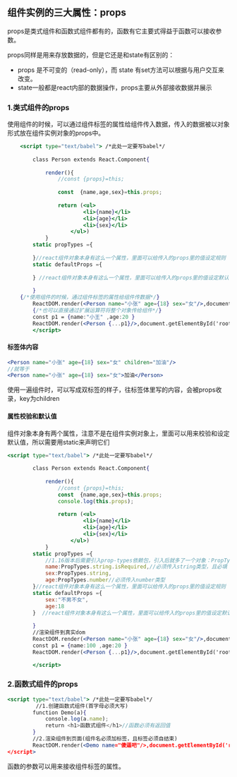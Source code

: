 ## 组件实例的三大属性：props

props是类式组件和函数式组件都有的，函数有它主要式得益于函数可以接收参数。

props同样是用来存放数据的，但是它还是和state有区别的：

- props 是不可变的（read-only），而 state 有set方法可以根据与用户交互来改变。
- state一般都是react内部的数据操作，props主要从外部接收数据并展示

### 1.类式组件的props

使用组件的时候，可以通过组件标签的属性给组件传入数据，传入的数据被以对象形式放在组件实例对象的props中。

```jsx
	<script type="text/babel"> /*此处一定要写babel*/
        
		class Person extends React.Component{
            
            render(){
                //const {props}=this;
                
                const  {name,age,sex}=this.props;
                
                return (<ul>
                        <li>{name}</li>
                        <li>{age}</li>
                        <li>{sex}</li>
                    </ul>)
            }
        static propTypes ={
            
        }//react组件对象本身有这么一个属性，里面可以给传入的props里的值设定规则
        static defaultProps ={
            
        } //react组件对象本身有这么一个属性，里面可以给传入的props里的值设定默认值  
            
        }
    {/*使用组件的时候，通过组件标签的属性给组件传数据*/}
        ReactDOM.render(<Person name="小张" age={18} sex="女"/>,document.getElementById('root'))
    	{/*也可以直接通过扩展运算符将整个对象传给组件*/}
        const p1 = {name:"小王" ,age:20 }
        ReactDOM.render(<Person {...p1}/>,document.getElementById('root2'))
		</script>
```

#### 标签体内容

```jsx
<Person name="小张" age={18} sex="女" children="加油"/>
//就等于
<Person name="小张" age={18} sex="女">加油</Person>
```

使用一遍组件时，可以写成双标签的样子，往标签体里写的内容，会被props收录，key为children

#### 属性校验和默认值

组件对象本身有两个属性，注意不是在组件实例对象上，里面可以用来校验和设定默认值，所以需要用static来声明它们

```jsx
<script type="text/babel"> /*此处一定要写babel*/
        
		class Person extends React.Component{
            
            render(){
                //const {props}=this;
                const  {name,age,sex}=this.props;
                console.log(this.props);
                
                return (<ul>
                        <li>{name}</li>
                        <li>{age}</li>
                        <li>{sex}</li>
                    </ul>)
            }
        static propTypes ={
            //1.16版本后需要引入prop-types依赖包，引入后就多了一个对象：PropTypes
            name:PropTypes.string.isRequired,//必须传入string类型，且必填
            sex:PropTypes.string,
            age:PropTypes.number//必须传入number类型
        }//react组件对象本身有这么一个属性，里面可以给传入的props里的值设定规则
        static defaultProps ={
            sex:"不男不女",
            age:18
        }  //react组件对象本身有这么一个属性，里面可以给传入的props里的值设定默认值
            
        }
        //渲染组件到真实dom
        ReactDOM.render(<Person name="小张" age={18} sex="女"/>,document.getElementById('root'))
        const p1 = {name:100 ,age:20 }
        ReactDOM.render(<Person {...p1}/>,document.getElementById('root2'))

		</script>
```

### 2.函数式组件的props

```jsx
<script type="text/babel"> /*此处一定要写babel*/
         //1.创建函数式组件(首字母必须大写)
        function Demo(a){
            console.log(a.name);
            return <h1>函数式组件</h1>//函数必须有返回值
        }
        //2.渲染组件到页面(组件名必须加标签，且标签必须自结束)
        ReactDOM.render(<Demo name="傻逼吧"/>,document.getElementById('root'));
</script>
```

函数的参数可以用来接收组件标签的属性。



